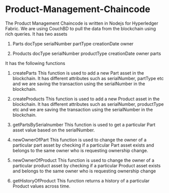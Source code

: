 # Product-Management-Chaincode

The Product Management Chaincode is written in Nodejs for Hyperledger Fabric. We are using CouchBD to pull the data from the blockchain using rich queries.
It has two assets

1. Parts
      docType
      serialNumber
      partType
      creationDate
      owner
      
2. Products
      docType
      serialNumber
      productType
      creationDate
      owner
      parts

It has the following functions

1. createParts
This function is used to add a new Part asset in the blockchain. It has different attributes such as serialNumber, partType etc and we are saving the transaction using the serialNumber in the blockchain.

2. createProducts
This function is used to add a new Product asset in the blockchain. It has different attributes such as serialNumber, productType etc and we are saving the transaction using the serialNumber in the blockchain.

3. getPartsBySerialnumber
This function is used to get a particular Part asset value based on the serialNumber.

4. newOwnerOfPart
This function is used to change the owner of a particular part asset by checking if a particular Part asset exists and belongs to the same owner who is requesting ownership change.

5. newOwnerOfProduct
This function is used to change the owner of a particular product asset by checking if a particular Product asset exists and belongs to the same owner who is requesting ownership change

6. getHistoryOfProduct
This function returns a history of a particular Product values across time.
